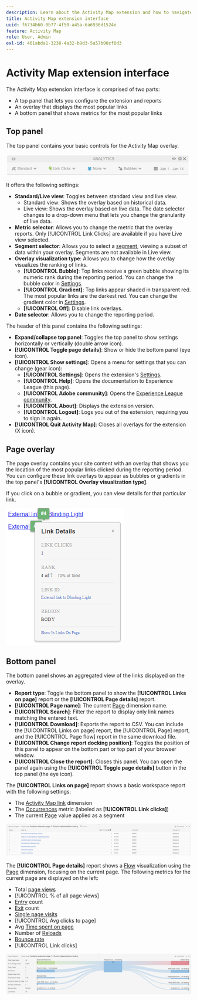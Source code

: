 ```yaml
---
description: Learn about the Activity Map extension and how to navigate its interface.
title: Activity Map extension interface
uuid: f6734b60-0b77-4f50-a45a-6a6936d1524e
feature: Activity Map
role: User, Admin
exl-id: 461abda1-3238-4a32-b9d3-5a57b00cf0d3
---
```

# Activity Map extension interface

The Activity Map extension interface is comprised of two parts:

* A top panel that lets you configure the extension and reports
* An overlay that displays the most popular links
* A bottom panel that shows metrics for the most popular links

## Top panel

The top panel contains your basic controls for the Activity Map overlay.

![Overlay](../assets/overlay.png)

It offers the following settings:

* **Standard/Live view**: Toggles between standard view and live view.
  * Standard view: Shows the overlay based on historical data.
  * Live view: Shows the overlay based on live data. The date selector changes to a drop-down menu that lets you change the granularity of live data.
* **Metric selector**: Allows you to change the metric that the overlay reports. Only [!UICONTROL Link Clicks] are available if you have Live view selected.
* **Segment selector**: Allows you to select a [segment](/help/components/segmentation/seg-overview.md), viewing a subset of data within your overlay. Segments are not available in Live view.
* **Overlay visualization type**: Allows you to change how the overlay visualizes the ranking of links.
  * **[!UICONTROL Bubble]**: Top links receive a green bubble showing its numeric rank during the reporting period. You can change the bubble color in [Settings](settings.md).
  * **[!UICONTROL Gradient]**: Top links appear shaded in transparent red. The most popular links are the darkest red. You can change the gradient color in [Settings](settings.md).
  * **[!UICONTROL Off]**: Disable link overlays.
* **Date selector**: Allows you to change the reporting period.

The header of this panel contains the following settings:

* **Expand/collapse top panel**: Toggles the top panel to show settings horizontally or vertically (double arrow icon).
* **[!UICONTROL Toggle page details]**: Show or hide the bottom panel (eye icon).
* **[!UICONTROL Show settings]**: Opens a menu for settings that you can change (gear icon):
  * **[!UICONTROL Settings]**: Opens the extension's [Settings](settings.md).
  * **[!UICONTROL Help]**: Opens the documentation to Experience League (this page).
  * **[!UICONTROL Adobe community]**: Opens the [Experience League community](https://experienceleaguecommunities.adobe.com/).
  * **[!UICONTROL About]**: Displays the extension version.
  * **[!UICONTROL Logout]**: Logs you out of the extension, requiring you to sign in again.
* **[!UICONTROL Quit Activity Map]**: Closes all overlays for the extension (X icon).

## Page overlay

The page overlay contains your site content with an overlay that shows you the location of the most popular links clicked during the reporting period. You can configure these link overlays to appear as bubbles or gradients in the top panel's **[!UICONTROL Overlay visualization type]**.

If you click on a bubble or gradient, you can view details for that particular link.

![Link bubble](../assets/link-bubble.png)

## Bottom panel

The bottom panel shows an aggregated view of the links displayed on the overlay.

* **Report type**: Toggle the bottom panel to show the **[!UICONTROL Links on page]** report or the **[!UICONTROL Page details]** report.
* **[!UICONTROL Page name]**: The current [Page](/help/components/dimensions/page.md) dimension name.
* **[!UICONTROL Search]**: Filter the report to display only link names matching the entered text.
* **[!UICONTROL Download]**: Exports the report to CSV. You can include the [!UICONTROL Links on page] report, the [!UICONTROL Page] report, and the [!UICONTROL Page flow] report in the same download file.
* **[!UICONTROL Change report docking position]**: Toggles the position of this panel to appear on the bottom part or top part of your browser window.
* **[!UICONTROL Close the report]**: Closes this panel. You can open the panel again using the **[!UICONTROL Toggle page details]** button in the top panel (the eye icon).

The **[!UICONTROL Links on page]** report shows a basic workspace report with the following settings:

* The [Activity Map link](/help/components/dimensions/activity-map-link.md) dimension
* The [Occurrences](/help/components/metrics/occurrences.md) metric (labeled as **[!UICONTROL Link clicks]**)
* The current [Page](/help/components/dimensions/page.md) value applied as a segment

![Links on page panel](../assets/links-on-page.png)

The **[!UICONTROL Page details]** report shows a [Flow](/help/analyze/analysis-workspace/visualizations/c-flow/flow.md) visualization using the [Page](/help/components/dimensions/page.md) dimension, focusing on the current page. The following metrics for the current page are displayed on the left:

* Total [page views](/help/components/metrics/page-views.md)
* [!UICONTROL % of all page views]
* [Entry](/help/components/metrics/entries.md) count
* [Exit](/help/components/metrics/exits.md) count
* [Single page visits](/help/components/metrics/single-page-visits.md)
* [!UICONTROL Avg clicks to page]
* Avg [Time spent on page](/help/components/metrics/time-spent.md)
* Number of [Reloads](/help/components/metrics/reloads.md)
* [Bounce rate](/help/components/metrics/bounce-rate.md)
* [!UICONTROL Link clicks]

![Page details](../assets/page-details.png)
